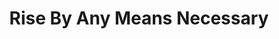 ---
pid: VP53
title: Rise By Any Means Necessary
location_transcription: Malcolm X Park
zipcode: '19144'
outside_phl: 
neighborhood: Germantown
age: '17'
age_range: 13-19
instagram: 
image_file_name: VP_53.jpg
proposal_transcription: Different sized and colored fists coming out of the ground.
topic: Class Structure,History,Inequality,Politics,Uplifting,Race Ethnicity
topic_summary: 0, 0, 0, 0, 0, 0
type: Sculpture Statue
keywords_other: Rise, Empowerment, Fists, Resistance, Progress, Activism, All Power
  to All People
credit: qóura
image_labels: 
twitter: 
facebook: 
permalink: "/monuments/vp53/"
layout: item-page
---